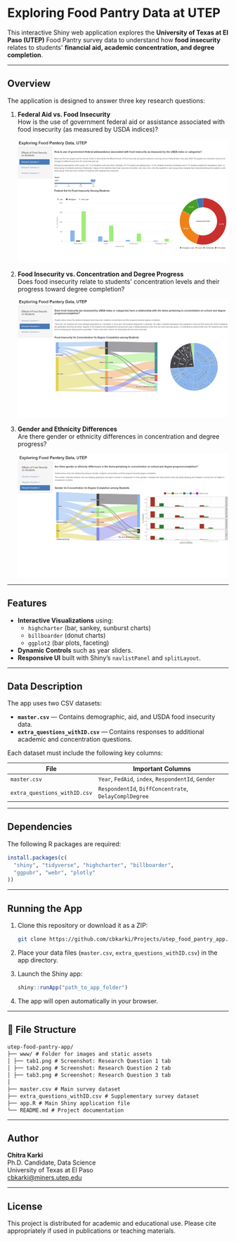 # Exploring Food Pantry Data at UTEP

This interactive Shiny web application explores the **University of Texas at El Paso (UTEP)** Food Pantry survey data to understand how **food insecurity** relates to students' **financial aid, academic concentration, and degree completion**.

---

##  Overview

The application is designed to answer three key research questions:

1. **Federal Aid vs. Food Insecurity**  
   How is the use of government federal aid or assistance associated with food insecurity (as measured by USDA indices)?
   
   ![Tab 1 Screenshot](images/tab1.png)

2. **Food Insecurity vs. Concentration and Degree Progress**  
   Does food insecurity relate to students' concentration levels and their progress toward degree completion?
   
   ![Tab 2 Screenshot](images/tab2.png)

3. **Gender and Ethnicity Differences**  
   Are there gender or ethnicity differences in concentration and degree progress?
   
   ![Tab 3 Screenshot](images/tab3.png)

---

##  Features

- **Interactive Visualizations** using:
  - `highcharter` (bar, sankey, sunburst charts)
  - `billboarder` (donut charts)
  - `ggplot2` (bar plots, faceting)
- **Dynamic Controls** such as year sliders.
- **Responsive UI** built with Shiny’s `navlistPanel` and `splitLayout`.

---

##  Data Description

The app uses two CSV datasets:
- **`master.csv`** — Contains demographic, aid, and USDA food insecurity data.
- **`extra_questions_withID.csv`** — Contains responses to additional academic and concentration questions.

Each dataset must include the following key columns:

| File | Important Columns |
|------|--------------------|
| `master.csv` | `Year`, `FedAid`, `index`, `RespondentId`, `Gender` |
| `extra_questions_withID.csv` | `RespondentId`, `DiffConcentrate`, `DelayComplDegree` |

---

##  Dependencies

The following R packages are required:

```r
install.packages(c(
  "shiny", "tidyverse", "highcharter", "billboarder",
  "ggpubr", "webr", "plotly"
))
```

---

##  Running the App

1. Clone this repository or download it as a ZIP:
   ```bash
   git clone https://github.com/cbkarki/Projects/utep_food_pantry_app.git
   ```

2. Place your data files (`master.csv`, `extra_questions_withID.csv`) in the app directory.

3. Launch the Shiny app:
   ```r
   shiny::runApp("path_to_app_folder")
   ```

4. The app will open automatically in your browser.

---

## 📁 File Structure

```
utep-food-pantry-app/
├── www/ # Folder for images and static assets
│ ├── tab1.png # Screenshot: Research Question 1 tab
│ ├── tab2.png # Screenshot: Research Question 2 tab
│ ├── tab3.png # Screenshot: Research Question 3 tab
│
├── master.csv # Main survey dataset
├── extra_questions_withID.csv # Supplementary survey dataset
├── app.R # Main Shiny application file
└── README.md # Project documentation
```

---

##  Author

**Chitra Karki**  
Ph.D. Candidate, Data Science  
University of Texas at El Paso  
cbkarki@miners.utep.edu

---

##  License

This project is distributed for academic and educational use. Please cite appropriately if used in publications or teaching materials.
